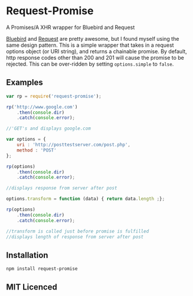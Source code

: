 # Request-Promise

A Promises/A XHR wrapper for Bluebird and Request

[Bluebird](https://github.com/petkaantonov/bluebird) and [Request](https://github.com/mikeal/request) are pretty awesome, but I found myself using the same design pattern.  This is a simple wrapper that takes in a request options object (or URI string), and returns a chainable promise.  By default, http response codes other than 200 and 201 will cause the promise to be rejected.  This can be over-ridden by setting `options.simple` to `false`.

## Examples

``` js
var rp = require('request-promise');

rp('http://www.google.com')
    .then(console.dir)
    .catch(console.error);

//'GET's and displays google.com

var options = {
    uri : 'http://posttestserver.com/post.php',
    method : 'POST'
}; 

rp(options)
    .then(console.dir)
    .catch(console.error);

//displays response from server after post

options.transform = function (data) { return data.length ;};

rp(options)
    .then(console.dir)
    .catch(console.error);

//transform is called just before promise is fulfilled
//displays length of response from server after post

```

## Installation

`npm install request-promise`


## MIT Licenced
